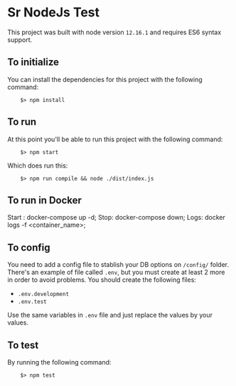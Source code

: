 # Sr NodeJs Test

This project was built with node version ``12.16.1`` and requires ES6 syntax support.

## To initialize

You can install the dependencies for this project with the following command:

```
    $> npm install
```

## To run

At this point you'll be able to run this project with the following command:

```
    $> npm start
```

Which does run this:

```
    $> npm run compile && node ./dist/index.js
```

## To run in Docker 
  Start : docker-compose up -d;
  Stop: docker-compose down;
  Logs: docker logs -f <container_name>;

## To config

You need to add a config file to stablish your DB options on ``/config/`` folder. There's an example of file called ``.env``, but you must create at least 2 more in order to avoid problems. You should create the following files:

* ``.env.development``
* ``.env.test``

Use the same variables in ``.env`` file and just replace the values by your values.

## To test

By running the following command:

```
    $> npm test
```